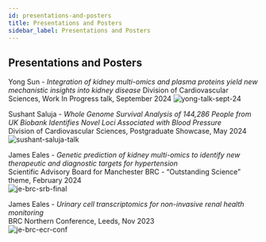 ```yaml
---
id: presentations-and-posters
title: Presentations and Posters
sidebar_label: Presentations and Posters
---
```


## Presentations and Posters
<!--
example entry for presentation
James Eales - *Genetic prediction of kidney multi-omics to identify new therapeutic and diagnostic targets for hypertension*  
Scientific Advisory Board for Manchester BRC - “Outstanding Science” theme, February 2024  
-->

Yong Sun - *Integration of kidney multi-omics and plasma proteins yield new mechanistic insights into kidney disease*
Division of Cardiovascular Sciences, Work In Progress talk, September 2024
![yong-talk-sept-24](https://github.com/user-attachments/assets/c0efebc9-56f2-4606-926f-d81edf5e0983)

Sushant Saluja - *Whole Genome Survival Analysis of 144,286 People from UK Biobank Identifies Novel Loci Associated with Blood Pressure*  
Division of Cardiovascular Sciences, Postgraduate Showcase, May 2024  
![sushant-saluja-talk](https://github.com/EalesLabCompBio/EalesLabCompBio.github.io/assets/1412565/86c764a3-25fd-4413-a2a6-31691bba9ccd)

James Eales - *Genetic prediction of kidney multi-omics to identify new therapeutic and diagnostic targets for hypertension*  
Scientific Advisory Board for Manchester BRC - “Outstanding Science” theme, February 2024  
![je-brc-srb-final](https://github.com/EalesLabCompBio/EalesLabCompBio.github.io/assets/1412565/7516c7b5-b015-4d03-afcb-123481b019ca)


James Eales - *Urinary cell transcriptomics for non-invasive renal health monitoring*  
BRC Northern Conference, Leeds, Nov 2023  
![je-brc-ecr-conf](https://github.com/EalesLabCompBio/EalesLabCompBio.github.io/assets/1412565/3a56def8-bf69-4da8-9224-a3de166346e0)



